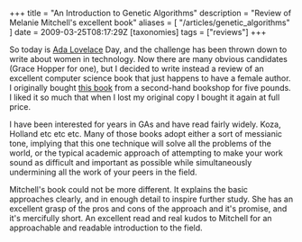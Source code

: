+++
title = "An Introduction to Genetic Algorithms"
description = "Review of Melanie Mitchell's excellent book"
aliases = [ "/articles/genetic_algorithms" ]
date = 2009-03-25T08:17:29Z
[taxonomies]
tags = ["reviews"]
+++


So today is [Ada Lovelace][5] Day, and the challenge has been thrown down
to write about women in technology. Now there are many obvious
candidates (Grace Hopper for one), but I decided to write instead a
review of an excellent computer science book that just happens to have
a female author. I originally bought [this book][6] from a second-hand
bookshop for five pounds. I liked it so much that when I lost my
original copy I bought it again at full price.

I have been interested for years in GAs and have read fairly widely.
Koza, Holland etc etc etc. Many of those books adopt either a sort of
messianic tone, implying that this one technique will solve all the
problems of the world, or the typical academic approach of attempting
to make your work sound as difficult and important as possible while
simultaneously undermining all the work of your peers in the field.

Mitchell's book could not be more different. It explains the basic
approaches clearly, and in enough detail to inspire further study. She
has an excellent grasp of the pros and cons of the approach and it's
promise, and it's mercifully short. An excellent read and real kudos to
Mitchell for an approachable and readable introduction to the field.

[5]: http://findingada.com/
[6]: http://www.amazon.co.uk/Introduction-Genetic-Algorithms-Complex-Adaptive/dp/0262631857/ref=sr_1_1?ie=UTF8&s=books&qid=1237968270&sr=8-1
